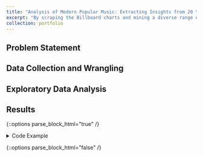 ```yaml
---
title: "Analysis of Modern Popular Music: Extracting Insights from 20 Years of Music"
excerpt: "By scraping the Billboard charts and mining a diverse range of features, I sought to discover what makes a song "popular" in in my generation".<img src='/images/genre_weeks.png' width='500' height='300'>"
collection: portfolio
---
```


## Problem Statement


## Data Collection and Wrangling


## Exploratory Data Analysis


## Results

{::options parse_block_html="true" /}

<details>
  <summary markdown="span">
    Code Example
  </summary>

```python
  def func()
```
  
</details>

{::options parse_block_html="false" /}
